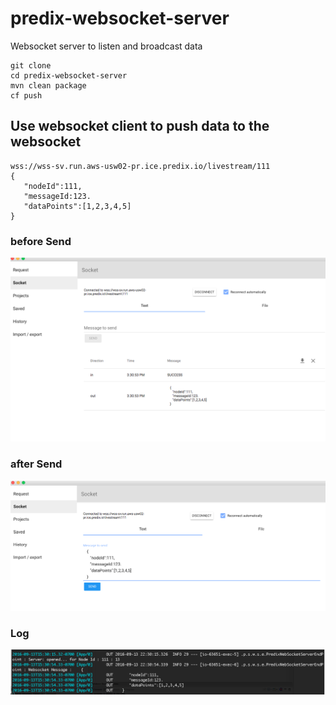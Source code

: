 
# predix-websocket-server
Websocket server to listen and broadcast data

   ```  
git clone 
cd predix-websocket-server
mvn clean package
cf push
   ```  

## Use websocket client to push data to the websocket 
   ```  
   wss://wss-sv.run.aws-usw02-pr.ice.predix.io/livestream/111
   {
      "nodeId":111,
      "messageId:123.
      "dataPoints":[1,2,3,4,5]
   }
   ```  
###  before Send    
 <img src="images/wss-get.png">
 
### after Send
 <img src="images/wss-post.png">

### Log
 <img src="images/wss-logs.png">


